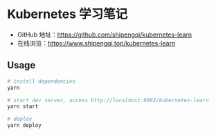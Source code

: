 # Kubernetes 学习笔记

- GitHub 地址：https://github.com/shipengqi/kubernetes-learn
- 在线浏览：https://www.shipengqi.top/kubernetes-learn

## Usage
```sh
# install dependencies
yarn

# start dev server, access http://localhost:8082/kubernetes-learn
yarn start

# deploy
yarn deploy
```